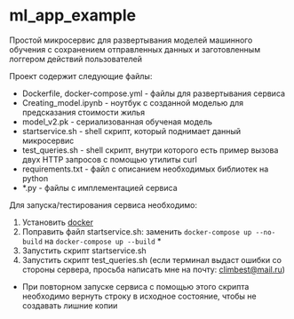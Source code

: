 # ml_app_example
Простой микросервис для развертывания моделей машинного обучения с сохранением отправленных данных и заготовленным логгером действий пользователей

Проект содержит следующие файлы:

- Dockerfile, docker-compose.yml - файлы для развертывания сервиса 
- Creating_model.ipynb - ноутбук с созданной моделью для предсказания стоимости жилья
- model_v2.pk - сериализованная обученая модель
- startservice.sh - shell скрипт, который поднимает данный микросервис
- test_queries.sh - shell скрипт, внутри которого есть пример вызова двух HTTP запросов с помощью утилиты curl
- requirements.txt - файл с описанием необходимых библиотек на python
- *.py - файлы с имплементацией сервиса


Для запуска/тестирования сервиса необходимо:
 1) Установить [docker](https://www.docker.com/get-started "Get started with docker")
 2) Поправить файл startservice.sh: заменить `docker-compose up --no-build` на `docker-compose up --build` *
 3) Запустить скрипт startservice.sh
 4) Запустить скрипт test_queries.sh (если терминал выдаст ошибки со стороны сервера, просьба написать мне на почту: climbest@mail.ru)
 
* При повторном запуске сервиса с помощью этого скрипта необходимо вернуть строку в исходное состояние, чтобы не создавать лишние копии

